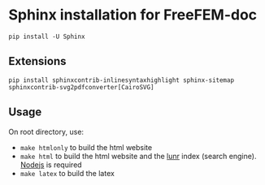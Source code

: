 # Sphinx installation for FreeFEM-doc

```
pip install -U Sphinx
```

## Extensions

```
pip install sphinxcontrib-inlinesyntaxhighlight sphinx-sitemap sphinxcontrib-svg2pdfconverter[CairoSVG]
```

## Usage

On root directory, use:
- `make htmlonly` to build the html website
- `make html` to build the html website and the [lunr](https://lunrjs.com/) index (search engine). [Nodejs](https://nodejs.org/en/) is required
- `make latex` to build the latex
